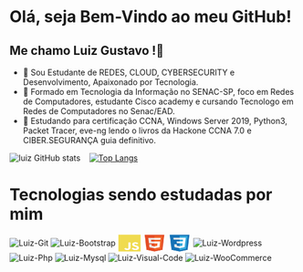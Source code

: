  # Olá, seja Bem-Vindo ao meu GitHub! 
 ## Me chamo Luiz Gustavo !👋


- 🔭 Sou Estudante de REDES, CLOUD, CYBERSECURITY e Desenvolvimento, Apaixonado por Tecnologia.
- 🌱 Formado em Tecnologia da Informação no SENAC-SP, foco em Redes de Computadores, estudante Cisco academy e cursando Tecnologo em Redes de Computadores no Senac/EAD. 
- 👯 Estudando para certificação CCNA, Windows Server 2019, Python3, Packet Tracer, eve-ng lendo o livros da Hackone CCNA 7.0 e CIBER.SEGURANÇA guia definitivo. 


![luiz GitHub stats](https://github-readme-stats.vercel.app/api?username=dias0001&show_icons=true&theme=dracula) &nbsp;&nbsp;
[![Top Langs](https://github-readme-stats.vercel.app/api/top-langs/?username=dias0001&layout=compact)](https://github.com/dias0001/github-readme-stats)

# Tecnologias sendo estudadas por mim 

<div style="display: inline_block">
  <img align="center" alt="Luiz-Git" height="30" width="40" src="https://cdn.jsdelivr.net/gh/devicons/devicon/icons/git/git-plain-wordmark.svg" />
  <!--<img align="center" alt="Luiz-React" height="30" width="40" src="https://raw.githubusercontent.com/devicons/devicon/master/icons/react/react-original.svg">-->
  <img align="center" alt="Luiz-Bootstrap" height="30" width="40"  src="https://cdn.jsdelivr.net/gh/devicons/devicon/icons/bootstrap/bootstrap-original.svg" />
  <img align="center" alt="Luiz-Js" height="30" width="40" src="https://raw.githubusercontent.com/devicons/devicon/master/icons/javascript/javascript-plain.svg">
  <img align="center" alt="Luiz-HTML" height="30" width="40" src="https://raw.githubusercontent.com/devicons/devicon/master/icons/html5/html5-original.svg">
  <img align="center" alt="Luiz-CSS" height="30" width="40" src="https://raw.githubusercontent.com/devicons/devicon/master/icons/css3/css3-original.svg">
  <!--<img align="center" alt="Luiz-Csharp" height="30" width="40" src="https://raw.githubusercontent.com/devicons/devicon/master/icons/csharp/csharp-original.svg">-->
  <img align="center" alt="Luiz-Wordpress" height="30" width="40" src="https://cdn.jsdelivr.net/gh/devicons/devicon/icons/laravel/laravel-plain.svg" />
  <img align="center" alt="Luiz-Php" height="30" width="40" src="https://cdn.jsdelivr.net/gh/devicons/devicon/icons/php/php-original.svg" />
  <img align="center" alt="Luiz-Mysql" height="30" width="40" src="https://cdn.jsdelivr.net/gh/devicons/devicon/icons/mysql/mysql-original.svg" />
  <img align="center" alt="Luiz-Visual-Code" height="30" width="40" src="https://cdn.jsdelivr.net/gh/devicons/devicon/icons/visualstudio/visualstudio-plain.svg" />
 
  <img align="center" alt="Luiz-WooCommerce" height="30" width="40" src="https://cdn.jsdelivr.net/gh/devicons/devicon/icons/woocommerce/woocommerce-original-wordmark.svg" />
</div>



<!-- ## Contatos
[![Linkedin](https://img.shields.io/badge/LinkedIn-0077B5?style=for-the-badge&logo=linkedin&logoColor=white)](https://www.linkedin.com/in/nissu/) 
[![Discord](https://img.shields.io/badge/Discord-7289DA?style=for-the-badge&logo=discord&logoColor=white)](https://discord.gg/2du3Chys9Q)
[![Facebook](https://img.shields.io/badge/Facebook-1877F2?style=for-the-badge&logo=facebook&logoColor=white)](https://www.facebook.com/VinnyAlmeidaBR/)
[![Instagram](https://img.shields.io/badge/Instagram-E4405F?style=for-the-badge&logo=instagram&logoColor=whitehttps://img.shields.io/badge/Instagram-E4405F?style=for-the-badge&logo=instagram&logoColor=white)](https://www.instagram.com/vinissu99/)
[![Twitch](https://img.shields.io/badge/Twitch-9146FF?style=for-the-badge&logo=twitch&logoColor=white)](https://www.twitch.tv/vinnissugod) -->
